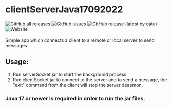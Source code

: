 # clientServerJava17092022
<div>
  <img alt="GitHub all releases" src="https://img.shields.io/github/downloads/LuMarans30/clientServerJava17092022/total">
  <img alt="GitHub issues" src="https://img.shields.io/github/issues/LuMarans30/clientServerJava17092022">
  <img alt="GitHub release (latest by date)" src="https://img.shields.io/github/v/release/LuMarans30/clientServerJava17092022">
  <img alt="Website" src="https://img.shields.io/website?down_color=red&down_message=offline&up_color=green&up_message=online&url=https%3A%2F%2Flumarans30.github.io%2FclientServerJava17092022%2F">
</div>
<br>
Simple app which connects a client to a remote or local server to send messages.

<h2> Usage: </h2>
<ol>
<li>Run serverSocket.jar to start the background process</li>
<li>Run clientSocket.jar to connect to the server and to send a message, the "exit" command from the client will stop the server deaemon.</li>
</ol>

<h3>Java 17 or newer is required in order to run the jar files.</h3>
